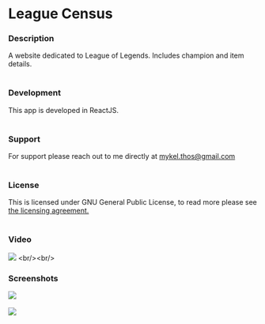 # League Census


### Description
A website dedicated to League of Legends. Includes champion and item details. 
<br/><br/>
### Development
This app is developed in ReactJS.
<br/><br/>
### Support
For support please reach out to me directly at mykel.thos@gmail.com
<br/><br/>
### License
This is licensed under GNU General Public License, to read more please see <a href="https://github.com/MThos/lol/blob/main/LICENSE">the licensing agreement.</a>
<br/><br/>
### Video
![]([http://i.imgur.com/OUkLi.gif](https://media.giphy.com/media/QunhyYRNGqnpvdEr2J/giphy.gif))
<br/><br/>
### Screenshots
<p float="left">
  <img src="https://i.imgur.com/MghESlt.png">&nbsp;&nbsp;
</p>
<p float="left">
  <img src="https://i.imgur.com/7BdSJc6.png">&nbsp;&nbsp;
</p>
